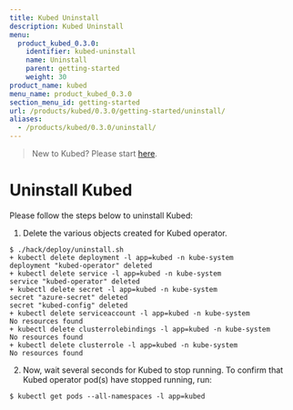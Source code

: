 ```yaml
---
title: Kubed Uninstall
description: Kubed Uninstall
menu:
  product_kubed_0.3.0:
    identifier: kubed-uninstall
    name: Uninstall
    parent: getting-started
    weight: 30
product_name: kubed
menu_name: product_kubed_0.3.0
section_menu_id: getting-started
url: /products/kubed/0.3.0/getting-started/uninstall/
aliases:
  - /products/kubed/0.3.0/uninstall/
---
```


> New to Kubed? Please start [here](/docs/tutorials/README.md).

# Uninstall Kubed
Please follow the steps below to uninstall Kubed:

1. Delete the various objects created for Kubed operator.
```console
$ ./hack/deploy/uninstall.sh
+ kubectl delete deployment -l app=kubed -n kube-system
deployment "kubed-operator" deleted
+ kubectl delete service -l app=kubed -n kube-system
service "kubed-operator" deleted
+ kubectl delete secret -l app=kubed -n kube-system
secret "azure-secret" deleted
secret "kubed-config" deleted
+ kubectl delete serviceaccount -l app=kubed -n kube-system
No resources found
+ kubectl delete clusterrolebindings -l app=kubed -n kube-system
No resources found
+ kubectl delete clusterrole -l app=kubed -n kube-system
No resources found
```

2. Now, wait several seconds for Kubed to stop running. To confirm that Kubed operator pod(s) have stopped running, run:
```console
$ kubectl get pods --all-namespaces -l app=kubed
```

